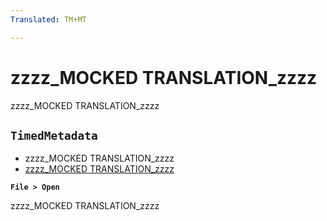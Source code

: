 ```yaml
---
Translated: TM+MT

---
```

# zzzz_MOCKED TRANSLATION_zzzz

<!-- <style>
.bluetext {
    color: blue
}
</style> -->
zzzz_MOCKED TRANSLATION_zzzz

## `TimedMetadata`



* zzzz_MOCKED TRANSLATION_zzzz
* [zzzz_MOCKED TRANSLATION_zzzz](http://www.adobe.com)

<!-- 
<span outputclass="bluetext">Hello</span> There -->

<!-- Bob was here -->

**`File > Open`**

<!-- Matt was here -->
zzzz_MOCKED TRANSLATION_zzzz
